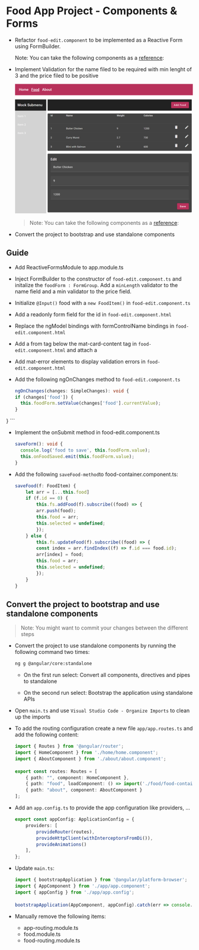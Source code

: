 # Food App Project - Components & Forms

- Refactor `food-edit.component` to be implemented as a Reactive Form using FormBuilder.

    Note: You can take the following components as a [reference](https://github.com/arambazamba/ng-adv/tree/main/demos/02-components-forms/component-forms/src/app/demos/samples/forms-builder):

- Implement Validation for the name filed to be required with min lenght of 3 and the price filed to be positive

    ![edit-form](_images/edit-form.png)

    > Note: You can take the following components as a [reference](https://github.com/arambazamba/ng-adv/tree/main/demos/02-components-forms/component-forms/src/app/demos/samples/validaton-intro):


- Convert the project to bootstrap and use standalone components

## Guide

-   Add ReactiveFormsModule to app.module.ts

-   Inject FormBuilder to the constructor of `food-edit.component.ts` and initalize the `foodForm : FormGroup`. Add a `minLength` validator to the name field and a min validator to the price field.

-   Initialize `@Input()` food with a `new FoodItem()` in `food-edit.component.ts`

-   Add a readonly form field for the id in `food-edit.component.html`

-   Replace the ngModel bindings with formControlName bindings in `food-edit.component.html`

-   Add a from tag below the mat-card-content tag in `food-edit.component.html` and attach a

-   Add mat-error elements to display validation errors in `food-edit.component.html`

-   Add the following ngOnChanges method to `food-edit.component.ts`

    ```typescript
    ngOnChanges(changes: SimpleChanges): void {
    if (changes['food']) {
      this.foodForm.setValue(changes['food'].currentValue);
    }
  }
    ```

-   Implement the onSubmit method in food-edit.component.ts

    ```typescript
    saveForm(): void {
      console.log('food to save', this.foodForm.value);
      this.onFoodSaved.emit(this.foodForm.value);
    }
    ```

-   Add the following `saveFood-method`to food-container.component.ts:

    ```typescript
    saveFood(f: FoodItem) {
        let arr = [...this.food]
        if (f.id == 0) {
            this.fs.addFood(f).subscribe((food) => {
            arr.push(food);
            this.food = arr;
            this.selected = undefined;
            });
        } else {
            this.fs.updateFood(f).subscribe((food) => {
            const index = arr.findIndex((f) => f.id === food.id);
            arr[index] = food;
            this.food = arr;
            this.selected = undefined;
            });
        }
    }
    ```

## Convert the project to bootstrap and use standalone components

>Note: You might want to commit your changes between the different steps

- Convert the project to use standalone components by running the following command two times:    

    ```bash
    ng g @angular/core:standalone
    ```

    - On the first run select: Convert all components, directives and pipes to standalone

    - On the second run select: Bootstrap the application using standalone APIs

- Open `main.ts` and use `Visual Studio Code - Organize Imports` to clean up the imports

- To add the routing configuration create a new file `app/app.routes.ts` and add the following content:

    ```typescript
    import { Routes } from '@angular/router';
    import { HomeComponent } from './home/home.component';
    import { AboutComponent } from './about/about.component';

    export const routes: Routes = [
        { path: "", component: HomeComponent },
        { path: "food", loadComponent: () => import('./food/food-container/food-container.component').then(m => m.FoodContainerComponent) },
        { path: "about", component: AboutComponent }
    ];
    ```

- Add an `app.config.ts` to provide the app configuration like providers, ...

    ```typescript
    export const appConfig: ApplicationConfig = {
        providers: [
            provideRouter(routes),
            provideHttpClient(withInterceptorsFromDi()),
            provideAnimations()
        ],
    };
    ```

- Update `main.ts`:

    ```typescript
    import { bootstrapApplication } from '@angular/platform-browser';
    import { AppComponent } from './app/app.component';
    import { appConfig } from './app/app.config';

    bootstrapApplication(AppComponent, appConfig).catch(err => console.error(err));
    ```

- Manually remove the following items:

    - app-routing.module.ts
    - food.module.ts
    - food-routing.module.ts    